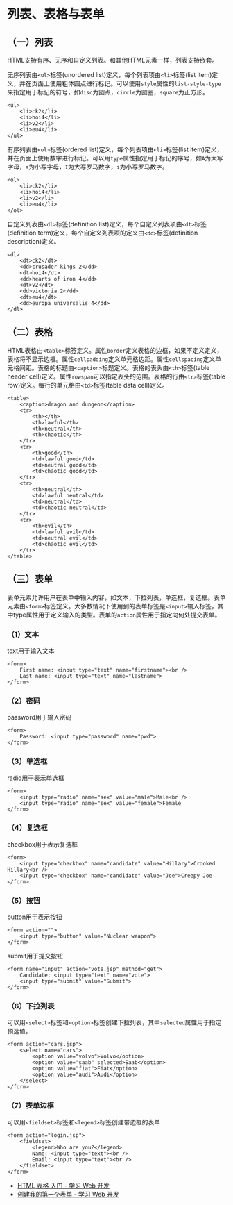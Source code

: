 # 列表、表格与表单

## （一）列表

HTML支持有序、无序和自定义列表。和其他HTML元素一样，列表支持嵌套。

无序列表由`<ul>`标签(unordered list)定义，每个列表项由`<li>`标签(list item)定义，并在页面上使用粗体圆点进行标记。可以使用`style`属性的`list-style-type`来指定用于标记的符号，如`disc`为圆点，`circle`为圆圈，`square`为正方形。

```
<ul>
    <li>ck2</li>
    <li>hoi4</li>
    <li>v2</li>
    <li>eu4</li>
</ul>
```

有序列表由`<ol>`标签(ordered list)定义，每个列表项由`<li>`标签(list item)定义，并在页面上使用数字进行标记。可以用`type`属性指定用于标记的序号，如`A`为大写字母，`a`为小写字母，`I`为大写罗马数字，`i`为小写罗马数字。

```
<ol>
    <li>ck2</li>
    <li>hoi4</li>
    <li>v2</li>
    <li>eu4</li>
</ol>
```

自定义列表由`<dl>`标签(definition list)定义，每个自定义列表项由`<dt>`标签(definition term)定义，每个自定义列表项的定义由`<dd>`标签(definition description)定义。

```
<dl>
    <dt>ck2</dt>
    <dd>crusader kings 2</dd>
    <dt>hoi4</dt>
    <dd>hearts of iron 4</dd>
    <dt>v2</dt>
    <dd>victoria 2</dd>
    <dt>eu4</dt>
    <dd>europa universalis 4</dd>
</dl>
```

## （二）表格

HTML表格由`<table>`标签定义。属性`border`定义表格的边框，如果不定义定义，表格将不显示边框。属性`cellpadding`定义单元格边距。属性`cellspacing`定义单元格间距。表格的标题由`<caption>`标题定义。表格的表头由`<th>`标签(table header cell)定义。属性`rowspan`可以指定表头的范围。表格的行由`<tr>`标签(table row)定义。每行的单元格由`<td>`标签(table data cell)定义。

```
<table>
    <caption>dragon and dungeon</caption>
    <tr>
        <th></th>
        <th>lawful</th>
        <th>neutral</th>
        <th>chaotic</th>
    </tr>
    <tr>
        <th>good</th>
        <td>lawful good</td>
        <td>neutral good</td>
        <td>chaotic good</td>
    </tr>
    <tr>
        <th>neutral</th>
        <td>lawful neutral</td>
        <td>neutral</td>
        <td>chaotic neutral</td>
    </tr>
    <tr>
        <th>evil</th>
        <td>lawful evil</td>
        <td>neutral evil</td>
        <td>chaotic evil</td>
    </tr>
</table>
```

## （三）表单

表单元素允许用户在表单中输入内容，如文本，下拉列表，单选框，复选框。表单元素由`<form>`标签定义。大多数情况下使用到的表单标签是`<input>`输入标签，其中type属性用于定义输入的类型。表单的`action`属性用于指定向何处提交表单。

### （1）文本

text用于输入文本

```
<form>
    First name: <input type="text" name="firstname"><br />
    Last name: <input type="text" name="lastname">
</form>
```

### （2）密码

password用于输入密码

```
<form>
    Password: <input type="password" name="pwd">
</form>
``` 

### （3）单选框

radio用于表示单选框

```
<form>
    <input type="radio" name="sex" value="male">Male<br />
    <input type="radio" name="sex" value="female">Female
</form>
```

### （4）复选框

checkbox用于表示复选框

```
<form>
    <input type="checkbox" name="candidate" value="Hillary">Crooked Hillary<br />
    <input type="checkbox" name="candidate" value="Joe">Creepy Joe
</form>
```

### （5）按钮

button用于表示按钮

```
<form action="">
    <input type="button" value="Nuclear weapon">
</form>
```

submit用于提交按钮

```
<form name="input" action="vote.jsp" method="get">
    Candidate: <input type="text" name="vote">
    <input type="submit" value="Submit">
</form>
```

### （6）下拉列表

可以用`<select>`标签和`<option>`标签创建下拉列表，其中`selected`属性用于指定预选值。

```
<form action="cars.jsp">
    <select name="cars">
        <option value="volvo">Volvo</option>
        <option value="saab" selected>Saab</option>
        <option value="fiat">Fiat</option>
        <option value="audi">Audi</option>
    </select>
</form>
```

### （7）表单边框

可以用`<fieldset>`标签和`<legend>`标签创建带边框的表单

```
<form action="login.jsp">
    <fieldset>
        <legend>Who are you?</legend>
        Name: <input type="text"><br />
        Email: <input type="text"><br />
    </fieldset>
</form>
```

- [HTML 表格 入门 - 学习 Web 开发](https://developer.mozilla.org/zh-CN/docs/Learn/HTML/Tables/Basics)
- [创建我的第一个表单 - 学习 Web 开发](https://developer.mozilla.org/zh-CN/docs/Learn/Forms/Your_first_form)